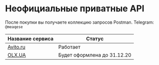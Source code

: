 # Неофициальные приватные API

После покупки вы получаете коллекцию запросов Postman.
Telegram: `@meaqese`

|Название сервиса                                   |Статус  |
|---------------------------------------------------|--------|
|[Avito.ru](https://github.com/meaqese/private-apis/blob/main/avito.ru.md)|Работает|
|[OLX.UA](https://github.com/meaqese/private-apis)  |Будет оформлена до 31.12.20|
